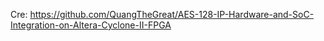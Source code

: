 Cre: https://github.com/QuangTheGreat/AES-128-IP-Hardware-and-SoC-Integration-on-Altera-Cyclone-II-FPGA
